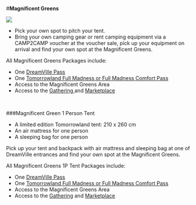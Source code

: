 #**Magnificent Greens**

![](%%Magnificent-Greens%%)

* Pick your own spot to pitch your tent.
* Bring your own camping gear or rent camping equipment via a CAMP2CAMP voucher at the voucher sale, pick up your equipment on arrival and find your own spot at the Magnificent Greens.

All Magnificent Greens Packages include: 

* One [DreamVille Pass](https://www.tomorrowland.com/en/dreamville/discover-dreamville)
* One [Tomorrowland Full Madness or Full Madness Comfort Pass](https://www.tomorrowland.com/en/festival/tickets)
* Access to the Magnificent Greens Area 
* Access to the [Gathering](https://www.tomorrowland.com/en/dreamville/discover-dreamville/the-gathering)[ ](https://www.tomorrowland.com/en/dreamville/discover-dreamville/the-gathering)and [Marketplace](https://www.tomorrowland.com/en/dreamville/discover-dreamville/marketplace)

&#x200B;

###Magnificent Green 1 Person Tent

* A limited edition Tomorrowland tent: 210 x 260 cm 
* An air mattress for one person
* A sleeping bag for one person

Pick up your tent and backpack with air mattress and sleeping bag at one of DreamVille entrances and find your own spot at the Magnificent Greens.

All Magnificent Greens 1P Tent Packages include: 

* One [DreamVille Pass](https://www.tomorrowland.com/en/dreamville/discover-dreamville)
* One [Tomorrowland Full Madness or Full Madness Comfort Pass](https://www.tomorrowland.com/en/festival/tickets)
* Access to the Magnificent Greens Area 
* Access to the [Gathering](https://www.tomorrowland.com/en/dreamville/discover-dreamville/the-gathering) and [Marketplace](https://www.tomorrowland.com/en/dreamville/discover-dreamville/marketplace)